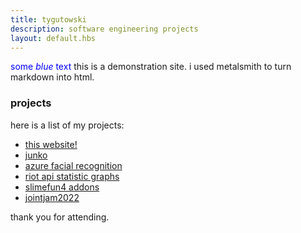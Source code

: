 ```yaml
---
title: tygutowski
description: software engineering projects
layout: default.hbs
---
```

<span style="color:blue">some *blue* text</span>
this is a demonstration site. i used metalsmith to turn markdown into html.

### projects

here is a list of my projects:
 * [this website!](https://github.com/tygutowski/tygutowski.com)
 * [junko](https://github.com/tygutowski/junko)
 * [azure facial recognition](https://github.com/tygutowski/seniorproject)
 * [riot api statistic graphs](https://github.com/tygutowski/league-stats)
 * [slimefun4 addons](https://github.com/tygutowski/software-engineering-slimefun4)
 * [jointjam2022](https://github.com/tygutowski/jointjam22)

thank you for attending.